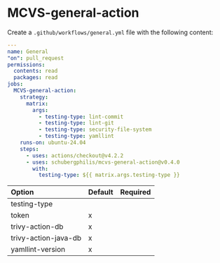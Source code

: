 # MCVS-general-action

Create a `.github/workflows/general.yml` file with the following content:

```yml
---
name: General
"on": pull_request
permissions:
  contents: read
  packages: read
jobs:
  MCVS-general-action:
    strategy:
      matrix:
        args:
          - testing-type: lint-commit
          - testing-type: lint-git
          - testing-type: security-file-system
          - testing-type: yamllint
    runs-on: ubuntu-24.04
    steps:
      - uses: actions/checkout@v4.2.2
      - uses: schubergphilis/mcvs-general-action@v0.4.0
        with:
          testing-type: ${{ matrix.args.testing-type }}
```

| Option               | Default | Required |
| :------------------- | :------ | -------- |
| testing-type         |         |          |
| token                | x       |          |
| trivy-action-db      | x       |          |
| trivy-action-java-db | x       |          |
| yamllint-version     | x       |          |
